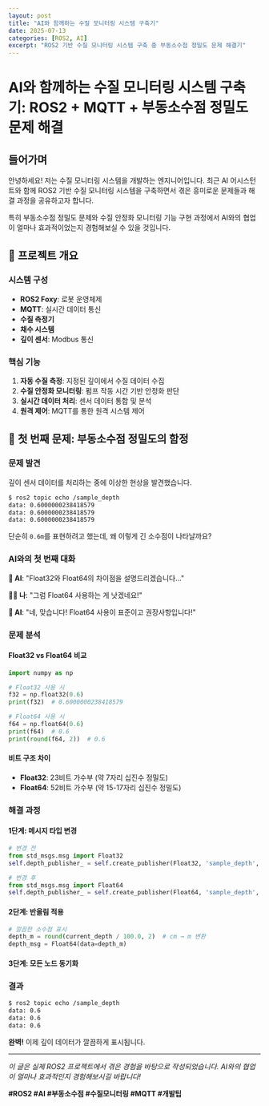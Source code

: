 ```yaml
---
layout: post
title: "AI와 함께하는 수질 모니터링 시스템 구축기"
date: 2025-07-13
categories: [ROS2, AI]
excerpt: "ROS2 기반 수질 모니터링 시스템 구축 중 부동소수점 정밀도 문제 해결기"
---
```


# AI와 함께하는 수질 모니터링 시스템 구축기: ROS2 + MQTT + 부동소수점 정밀도 문제 해결

## 들어가며

안녕하세요! 저는 수질 모니터링 시스템을 개발하는 엔지니어입니다. 최근 AI 어시스턴트와 함께 ROS2 기반 수질 모니터링 시스템을 구축하면서 겪은 흥미로운 문제들과 해결 과정을 공유하고자 합니다.

특히 부동소수점 정밀도 문제와 수질 안정화 모니터링 기능 구현 과정에서 AI와의 협업이 얼마나 효과적이었는지 경험해보실 수 있을 것입니다.

## 🎯 프로젝트 개요

### 시스템 구성
- **ROS2 Foxy**: 로봇 운영체제
- **MQTT**: 실시간 데이터 통신
- **수질 측정기**
- **채수 시스템**
- **깊이 센서**: Modbus 통신

### 핵심 기능
1. **자동 수질 측정**: 지정된 깊이에서 수질 데이터 수집
2. **수질 안정화 모니터링**: 펌프 작동 시간 기반 안정화 판단
3. **실시간 데이터 처리**: 센서 데이터 통합 및 분석
4. **원격 제어**: MQTT를 통한 원격 시스템 제어

## 🚨 첫 번째 문제: 부동소수점 정밀도의 함정

### 문제 발견

깊이 센서 데이터를 처리하는 중에 이상한 현상을 발견했습니다.

```bash
$ ros2 topic echo /sample_depth
data: 0.6000000238418579
data: 0.6000000238418579
data: 0.6000000238418579
```

단순히 `0.6m`를 표현하려고 했는데, 왜 이렇게 긴 소수점이 나타날까요?

### AI와의 첫 번째 대화

**🤖 AI**: "Float32와 Float64의 차이점을 설명드리겠습니다..."

**👨‍💻 나**: "그럼 Float64 사용하는 게 낫겠네요!"

**🤖 AI**: "네, 맞습니다! Float64 사용이 표준이고 권장사항입니다!"

### 문제 분석

#### Float32 vs Float64 비교

```python
import numpy as np

# Float32 사용 시
f32 = np.float32(0.6)
print(f32)  # 0.6000000238418579

# Float64 사용 시  
f64 = np.float64(0.6)
print(f64)  # 0.6
print(round(f64, 2))  # 0.6
```

#### 비트 구조 차이
- **Float32**: 23비트 가수부 (약 7자리 십진수 정밀도)
- **Float64**: 52비트 가수부 (약 15-17자리 십진수 정밀도)

### 해결 과정

#### 1단계: 메시지 타입 변경

```python
# 변경 전
from std_msgs.msg import Float32
self.depth_publisher_ = self.create_publisher(Float32, 'sample_depth', 10)

# 변경 후
from std_msgs.msg import Float64
self.depth_publisher_ = self.create_publisher(Float64, 'sample_depth', 10)
```

#### 2단계: 반올림 적용

```python
# 깔끔한 소수점 표시
depth_m = round(current_depth / 100.0, 2)  # cm → m 변환
depth_msg = Float64(data=depth_m)
```

#### 3단계: 모든 노드 동기화

### 결과

```bash
$ ros2 topic echo /sample_depth
data: 0.6
data: 0.6
data: 0.6
```

**완벽!** 이제 깊이 데이터가 깔끔하게 표시됩니다.

---

*이 글은 실제 ROS2 프로젝트에서 겪은 경험을 바탕으로 작성되었습니다. AI와의 협업이 얼마나 효과적인지 경험해보시길 바랍니다!*

**#ROS2 #AI #부동소수점 #수질모니터링 #MQTT #개발팁** 
